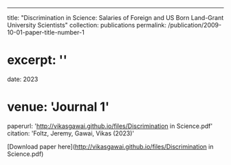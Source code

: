 ---
title: "Discrimination in Science: Salaries of Foreign and US
Born Land-Grant University Scientists"
collection: publications
permalink: /publication/2009-10-01-paper-title-number-1
# excerpt: ''
date: 2023
# venue: 'Journal 1'
paperurl: 'http://vikasgawai.github.io/files/Discrimination in Science.pdf'
citation: 'Foltz, Jeremy, Gawai, Vikas (2023)'


[Download paper here](http://vikasgawai.github.io/files/Discrimination in Science.pdf)
